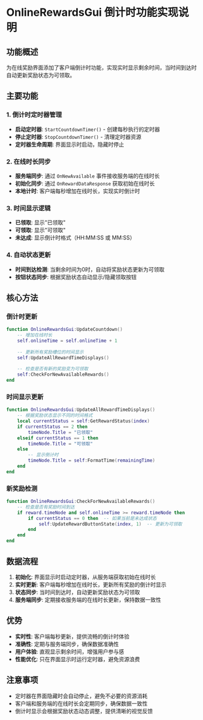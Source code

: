 # OnlineRewardsGui 倒计时功能实现说明

## 功能概述

为在线奖励界面添加了客户端倒计时功能，实现实时显示剩余时间，当时间到达时自动更新奖励状态为可领取。

## 主要功能

### 1. 倒计时定时器管理
- **启动定时器**: `StartCountdownTimer()` - 创建每秒执行的定时器
- **停止定时器**: `StopCountdownTimer()` - 清理定时器资源
- **定时器生命周期**: 界面显示时启动，隐藏时停止

### 2. 在线时长同步
- **服务端同步**: 通过 `OnNewAvailable` 事件接收服务端的在线时长
- **初始化同步**: 通过 `OnRewardDataResponse` 获取初始在线时长
- **本地计时**: 客户端每秒增加在线时长，实现实时倒计时

### 3. 时间显示逻辑
- **已领取**: 显示"已领取"
- **可领取**: 显示"可领取"  
- **未达成**: 显示倒计时格式（HH:MM:SS 或 MM:SS）

### 4. 自动状态更新
- **时间到达检测**: 当剩余时间为0时，自动将奖励状态更新为可领取
- **按钮状态同步**: 根据奖励状态自动显示/隐藏领取按钮

## 核心方法

### 倒计时更新
```lua
function OnlineRewardsGui:UpdateCountdown()
    -- 增加在线时长
    self.onlineTime = self.onlineTime + 1
    
    -- 更新所有奖励槽位的时间显示
    self:UpdateAllRewardTimeDisplays()
    
    -- 检查是否有新的奖励变为可领取
    self:CheckForNewAvailableRewards()
end
```

### 时间显示更新
```lua
function OnlineRewardsGui:UpdateAllRewardTimeDisplays()
    -- 根据奖励状态显示不同的时间格式
    local currentStatus = self:GetRewardStatus(index)
    if currentStatus == 2 then
        timeNode.Title = "已领取"
    elseif currentStatus == 1 then
        timeNode.Title = "可领取"
    else
        -- 显示倒计时
        timeNode.Title = self:FormatTime(remainingTime)
    end
end
```

### 新奖励检测
```lua
function OnlineRewardsGui:CheckForNewAvailableRewards()
    -- 检查是否有奖励时间到达
    if reward.timeNode and self.onlineTime >= reward.timeNode then
        if currentStatus == 0 then  -- 如果当前是未达成状态
            self:UpdateRewardButtonState(index, 1)  -- 更新为可领取
        end
    end
end
```

## 数据流程

1. **初始化**: 界面显示时启动定时器，从服务端获取初始在线时长
2. **实时更新**: 客户端每秒增加在线时长，更新所有奖励的倒计时显示
3. **状态同步**: 当时间到达时，自动更新奖励状态为可领取
4. **服务端同步**: 定期接收服务端的在线时长更新，保持数据一致性

## 优势

- **实时性**: 客户端每秒更新，提供流畅的倒计时体验
- **准确性**: 定期与服务端同步，确保数据准确性
- **用户体验**: 直观显示剩余时间，增强用户参与感
- **性能优化**: 只在界面显示时运行定时器，避免资源浪费

## 注意事项

- 定时器在界面隐藏时会自动停止，避免不必要的资源消耗
- 客户端和服务端的在线时长会定期同步，确保数据一致性
- 倒计时显示会根据奖励状态动态调整，提供清晰的视觉反馈
